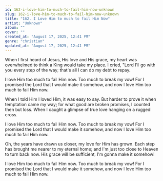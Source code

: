 ```yaml
---
id: 162-i-love-him-to-much-to-fail-him-now-unknown
slug: 162-i-love-him-to-much-to-fail-him-now-unknown
title: "162. I Love Him to much to fail Him Now"
artist: "Unknown"
album: ""
cover: ""
created_at: "August 17, 2025, 12:41 PM"
genre: "christian"
updated_at: "August 17, 2025, 12:41 PM"
---
```


When I first heard of Jesus, His love and His grace, my heart was overwhelmed to think a King would take my place. I cried, "Lord I'll go with you every step of the way; that's all I can do my debt to repay.

I love Him too much to fail Him now. Too much to break my vow! For I promised the Lord that I would make it somehow, and now I love Him too much to fail Him now. 

When I told Him I loved Him, it was easy to say. But harder to prove it when temptation came my way; for what good are broken promises, I counted then but loss. When I caught a glimpse of true love hanging on a rugged cross. 

I love Him too much to fail Him now. Too much to break my vow! For I promised the Lord that I would make it somehow, and now I love Him too much to fail Him now. 

Oh, the years have drawn us closer, my love for Him has grown. Each step has brought me nearer to my eternal home; and I'm just too close to Heaven to turn back now. His grace will be sufficient, I'm gonna make it somehow!

I love Him too much to fail Him now. Too much to break my vow! For I promised the Lord that I would make it somehow, and now I love Him too much to fail Him now. 
